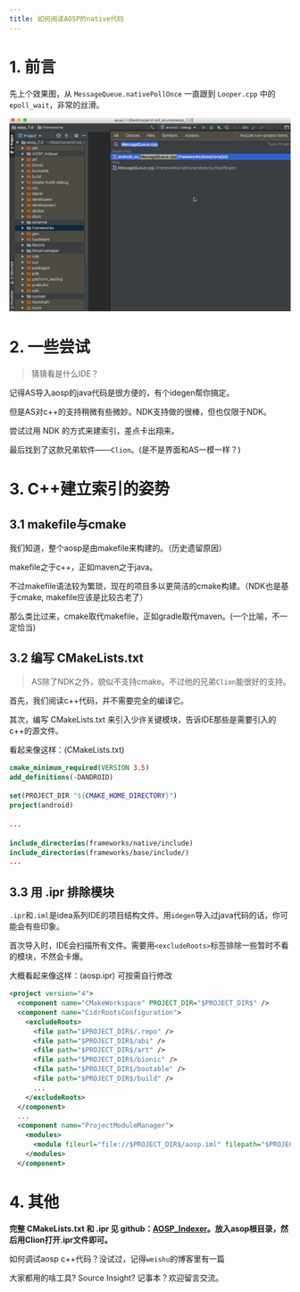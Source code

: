 ```yaml
---
title: 如何阅读AOSP的native代码
---
```

# 1. 前言
先上个效果图，从 `MessageQueue.nativePollOnce` 一直跟到 `Looper.cpp` 中的 `epoll_wait`，非常的丝滑。

![aosp.gif](index-aosp-native-code-by-clion/aosp.gif)

# 2. 一些尝试
>猜猜看是什么IDE？

记得AS导入aosp的java代码是很方便的，有个idegen帮你搞定。

但是AS对c++的支持稍微有些微妙。NDK支持做的很棒，但也仅限于NDK。

尝试过用 NDK 的方式来建索引，差点卡出翔来。

最后找到了这款兄弟软件——`Clion`。(是不是界面和AS一模一样？)

# 3. C++建立索引的姿势
## 3.1 makefile与cmake
我们知道，整个aosp是由makefile来构建的。（历史遗留原因）

makefile之于c++，正如maven之于java。

不过makefile语法较为繁琐，现在的项目多以更简洁的cmake构建。（NDK也是基于cmake, makefile应该是比较古老了）

那么类比过来，cmake取代makefile，正如gradle取代maven。(一个比喻，不一定恰当)

## 3.2 编写 CMakeLists.txt
>AS除了NDK之外，貌似不支持cmake。不过他的兄弟`Clion`能很好的支持。

首先，我们阅读c++代码，并不需要完全的编译它。

其次，编写 CMakeLists.txt 来引入少许关键模块，告诉IDE那些是需要引入的c++的源文件。

看起来像这样：(CMakeLists.txt)

```cmake
cmake_minimum_required(VERSION 3.5)
add_definitions(-DANDROID)

set(PROJECT_DIR "${CMAKE_HOME_DIRECTORY}")
project(android)

...

include_directories(frameworks/native/include)
include_directories(frameworks/base/include/)
...
```

## 3.3 用 .ipr 排除模块
`.ipr`和`.iml`是idea系列IDE的项目结构文件。用`idegen`导入过java代码的话，你可能会有些印象。

首次导入时，IDE会扫描所有文件。需要用`<excludeRoots>`标签排除一些暂时不看的模块，不然会卡爆。

大概看起来像这样：(aosp.ipr) 可按需自行修改

```xml
<project version="4">
  <component name="CMakeWorkspace" PROJECT_DIR="$PROJECT_DIR$" />
  <component name="CidrRootsConfiguration">
    <excludeRoots>
      <file path="$PROJECT_DIR$/.repo" />
      <file path="$PROJECT_DIR$/abi" />
      <file path="$PROJECT_DIR$/art" />
      <file path="$PROJECT_DIR$/bionic" />
      <file path="$PROJECT_DIR$/bootable" />
      <file path="$PROJECT_DIR$/build" />
      ...
    </excludeRoots>
  </component>
  ...
  <component name="ProjectModuleManager">
    <modules>
      <module fileurl="file://$PROJECT_DIR$/aosp.iml" filepath="$PROJECT_DIR$/aosp.iml" />
    </modules>
  </component>
```

# 4. 其他

**完整 CMakeLists.txt 和 .ipr 见 github：[AOSP_Indexer](https://github.com/fashare2015/AOSP_Indexer)。放入asop根目录，然后用Clion打开.ipr文件即可。**

如何调试aosp c++代码？没试过，记得`weishu`的博客里有一篇

大家都用的啥工具? Source Insight? 记事本？欢迎留言交流。
 